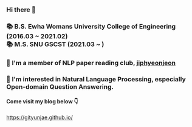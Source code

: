### Hi there 👋
### 📚 B.S. Ewha Womans University College of Engineering (2016.03 ~ 2021.02)<br>📚 M.S. SNU GSCST (2021.03 ~ )

### 🌱 I'm a member of NLP paper reading club, [jiphyeonjeon](https://github.com/jiphyeonjeon/nlp-review) 

### 🥕 I'm interested in Natural Language Processing, especially Open-domain Question Answering.

#### Come visit my blog below 👇
<a href="https://gityunjae.github.io/">https://gityunjae.github.io/</a>

<!--
**gityunjae/gityunjae** is a ✨ _special_ ✨ repository because its `README.md` (this file) appears on your GitHub profile.

Here are some ideas to get you started:

- 🔭 I’m currently working on ...
- 🌱 I’m currently learning ...
- 👯 I’m looking to collaborate on ...
- 🤔 I’m looking for help with ...
- 💬 Ask me about ...
- 📫 How to reach me: ...
- 😄 Pronouns: ...
- ⚡ Fun fact: ...
-->
